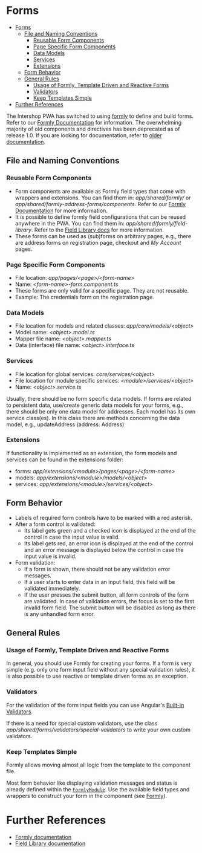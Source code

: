 <!--
kb_guide
kb_pwa
kb_everyone
kb_sync_latest_only
-->

# Forms

- [Forms](#forms)
  - [File and Naming Conventions](#file-and-naming-conventions)
    - [Reusable Form Components](#reusable-form-components)
    - [Page Specific Form Components](#page-specific-form-components)
    - [Data Models](#data-models)
    - [Services](#services)
    - [Extensions](#extensions)
  - [Form Behavior](#form-behavior)
  - [General Rules](#general-rules)
    - [Usage of Formly, Template Driven and Reactive Forms](#usage-of-formly-template-driven-and-reactive-forms)
    - [Validators](#validators)
    - [Keep Templates Simple](#keep-templates-simple)
- [Further References](#further-references)

The Intershop PWA has switched to using [formly](https://formly.dev) to define and build forms.
Refer to our [Formly Documentation](./formly.md) for information.
The overwhelming majority of old components and directives has been deprecated as of release 1.0.
If you are looking for documentation, refer to [older documentation](https://github.com/intershop/intershop-pwa/blob/0.27.0/docs/guides/forms.md).

## File and Naming Conventions

### Reusable Form Components

- Form components are available as Formly field types that come with wrappers and extensions. You can find them in: _app/shared/formly/_ or _app/shared/formly-address-forms/components_. Refer to our [Formly Documentation](./formly.md) for more information.
- It is possible to define formly field configurations that can be reused anywhere in the PWA. You can find them in: _app/shared/formly/field-library_. Refer to the [Field Library docs](./field-library.md) for more information.
- These forms can be used as (sub)forms on arbitrary pages, e.g., there are address forms on registration page, checkout and _My Account_ pages.

### Page Specific Form Components

- File location: _app/pages/\<page>/\<form-name>_
- Name: _\<form-name>-form.component.ts_
- These forms are only valid for a specific page. They are not reusable.
- Example: The credentials form on the registration page.

### Data Models

- File location for models and related classes: _app/core/models/\<object>_
- Model name: _\<object>.model.ts_
- Mapper file name: _\<object>.mapper.ts_
- Data (interface) file name: _\<object>.interface.ts_

### Services

- File location for global services: _core/services/\<object>_
- File location for module specific services: _\<module>/services/\<object>_
- Name: _\<object>.service.ts_

Usually, there should be no form specific data models.
If forms are related to persistent data, use/create generic data models for your forms, e.g., there should be only one data model for addresses.
Each model has its own service class(es).
In this class there are methods concerning the data model, e.g., updateAddress (address: Address)

### Extensions

If functionality is implemented as an extension, the form models and services can be found in the extensions folder:

- forms: _app/extensions/\<module>/pages/\<page>/\<form-name>_
- models: _app/extensions/\<module>/models/\<object>_
- services: _app/extensions/\<module>/services/\<object>_

## Form Behavior

- Labels of required form controls have to be marked with a red asterisk.
- After a form control is validated:
  - Its label gets green and a checked icon is displayed at the end of the control in case the input value is valid.
  - Its label gets red, an error icon is displayed at the end of the control and an error message is displayed below the control in case the input value is invalid.
- Form validation:
  - If a form is shown, there should not be any validation error messages.
  - If a user starts to enter data in an input field, this field will be validated immediately.
  - If the user presses the submit button, all form controls of the form are validated. In case of validation errors, the focus is set to the first invalid form field. The submit button will be disabled as long as there is any unhandled form error.

## General Rules

### Usage of Formly, Template Driven and Reactive Forms

In general, you should use Formly for creating your forms.
If a form is very simple (e.g. only one form input field without any special validation rules), it is also possible to use reactive or template driven forms as an exception.

### Validators

For the validation of the form input fields you can use Angular's [Built-in Validators](https://angular.io/api/forms/Validators).

If there is a need for special custom validators, use the class _app/shared/forms/validators/special-validators_ to write your own custom validators.

### Keep Templates Simple

Formly allows moving almost all logic from the template to the component file.

Most form behavior like displaying validation messages and status is already defined within the [`FormlyModule`](../../src/app/shared/formly/formly.module.ts).
Use the available field types and wrappers to construct your form in the component (see [Formly](./formly.md)).

# Further References

- [Formly documentation](./formly.md)
- [Field Library documentation](./field-library.md)
